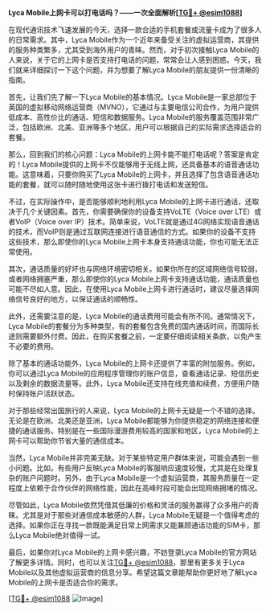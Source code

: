 **Lyca Mobile上网卡可以打电话吗？——一次全面解析[[TG💪+ @esim1088](https://t.me/s/esim1088)]**

在现代通讯技术飞速发展的今天，选择一款合适的手机套餐或流量卡成为了很多人的日常需求。其中，Lyca Mobile作为一个近年来备受关注的虚拟运营商，其提供的服务种类繁多，尤其受到海外用户的青睐。然而，对于初次接触Lyca Mobile的人来说，关于它的上网卡是否支持打电话的问题，常常会让人感到困惑。今天，我们就来详细探讨一下这个问题，并为想要了解Lyca Mobile的朋友提供一份清晰的指南。

首先，让我们先了解一下Lyca Mobile的基本情况。Lyca Mobile是一家总部位于英国的虚拟移动网络运营商（MVNO），它通过与主要电信公司合作，为用户提供低成本、高性价比的通话、短信和数据服务。Lyca Mobile的服务覆盖范围非常广泛，包括欧洲、北美、亚洲等多个地区，用户可以根据自己的实际需求选择适合的套餐。

那么，回到我们的核心问题：Lyca Mobile的上网卡能不能打电话呢？答案是肯定的！Lyca Mobile提供的上网卡不仅能够用于无线上网，还具备基本的语音通话功能。这意味着，只要你购买了Lyca Mobile的上网卡，并且选择了包含语音通话功能的套餐，就可以随时随地使用这张卡进行拨打电话和发送短信。

不过，在实际操作中，是否能够顺利地利用Lyca Mobile的上网卡进行通话，还取决于几个关键因素。首先，你需要确保你的设备支持VoLTE（Voice over LTE）或者VoIP（Voice over IP）技术。简单来说，VoLTE就是通过4G网络实现语音通话的技术，而VoIP则是通过互联网连接进行语音通信的方式。如果你的设备不支持这些技术，那么即使你的Lyca Mobile上网卡本身支持通话功能，你也可能无法正常使用。

其次，通话质量的好坏也与网络环境密切相关。如果你所在的区域网络信号较弱，或者网络拥塞严重，那么即使你的Lyca Mobile上网卡支持通话功能，通话质量也可能不尽如人意。因此，在使用Lyca Mobile上网卡进行通话时，建议尽量选择网络信号良好的地方，以保证通话的顺畅性。

此外，还需要注意的是，Lyca Mobile的通话费用可能会有所不同。通常情况下，Lyca Mobile的套餐分为多种类型，有的套餐包含免费的国内通话时间，而国际长途则需要额外付费。因此，在购买套餐之前，一定要仔细阅读相关条款，以免产生不必要的费用。

除了基本的通话功能外，Lyca Mobile的上网卡还提供了丰富的附加服务。例如，你可以通过Lyca Mobile的应用程序管理你的账户信息，查看通话记录、短信历史以及剩余的数据流量等。此外，Lyca Mobile还支持在线充值和续费，方便用户随时保持账户活跃状态。

对于那些经常出国旅行的人来说，Lyca Mobile的上网卡无疑是一个不错的选择。无论是在欧洲、北美还是亚洲，Lyca Mobile都能够为你提供稳定的网络连接和便捷的通话服务。特别是在一些国际漫游费用较高的国家和地区，Lyca Mobile的上网卡可以帮助你节省大量的通信成本。

当然，Lyca Mobile并非完美无缺。对于某些特定用户群体来说，可能会遇到一些小问题。比如，有些用户反映Lyca Mobile的客服响应速度较慢，尤其是在处理复杂的账户问题时。另外，由于Lyca Mobile是一个虚拟运营商，其服务质量在一定程度上依赖于合作伙伴的网络性能，因此在高峰时段可能会出现网络拥堵的情况。

尽管如此，Lyca Mobile依然凭借其低廉的价格和灵活的服务赢得了众多用户的青睐。尤其是对于那些对通信成本敏感的人群，Lyca Mobile无疑是一个值得考虑的选择。如果你正在寻找一款既能满足日常上网需求又能兼顾通话功能的SIM卡，那么Lyca Mobile绝对值得一试。

最后，如果你对Lyca Mobile的上网卡感兴趣，不妨登录Lyca Mobile的官方网站了解更多详情。同时，也可以关注[TG💪+ @esim1088](https://t.me/s/esim1088)，那里有更多关于Lyca Mobile以及其他虚拟运营商的信息分享。希望这篇文章能帮助你更好地了解Lyca Mobile的上网卡是否适合你的需求。

[[TG💪+ @esim1088](https://t.me/s/esim1088) ![Image](https://i.postimg.cc/4NQfJmqS/Snipaste-2025-05-13-00-14-12.png)]